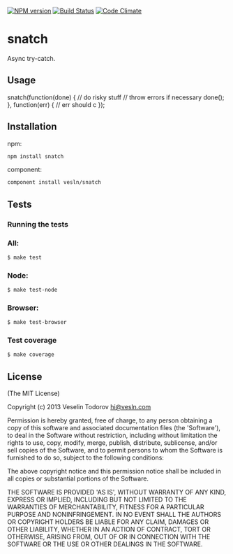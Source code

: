 [![NPM version](https://badge.fury.io/js/snatch.png)](http://badge.fury.io/js/snatch)
[![Build Status](https://secure.travis-ci.org/vesln/snatch.png)](http://travis-ci.org/vesln/snatch)
[![Code Climate](https://codeclimate.com/github/vesln/snatch.png)](https://codeclimate.com/github/vesln/snatch)

# snatch

Async try-catch.

## Usage

snatch(function(done) {
  // do risky stuff
  // throw errors if necessary
  done();
}, function(err) {
  // err should c
});

## Installation

npm:

```bash
npm install snatch
```

component:

```bash
component install vesln/snatch
```

## Tests

### Running the tests

### All:

```bash
$ make test
```

### Node:

```bash
$ make test-node
```

### Browser:

```bash
$ make test-browser
```

### Test coverage

```bash
$ make coverage
```

## License

(The MIT License)

Copyright (c) 2013 Veselin Todorov <hi@vesln.com>

Permission is hereby granted, free of charge, to any person obtaining
a copy of this software and associated documentation files (the
'Software'), to deal in the Software without restriction, including
without limitation the rights to use, copy, modify, merge, publish,
distribute, sublicense, and/or sell copies of the Software, and to
permit persons to whom the Software is furnished to do so, subject to
the following conditions:

The above copyright notice and this permission notice shall be
included in all copies or substantial portions of the Software.

THE SOFTWARE IS PROVIDED 'AS IS', WITHOUT WARRANTY OF ANY KIND,
EXPRESS OR IMPLIED, INCLUDING BUT NOT LIMITED TO THE WARRANTIES OF
MERCHANTABILITY, FITNESS FOR A PARTICULAR PURPOSE AND NONINFRINGEMENT.
IN NO EVENT SHALL THE AUTHORS OR COPYRIGHT HOLDERS BE LIABLE FOR ANY
CLAIM, DAMAGES OR OTHER LIABILITY, WHETHER IN AN ACTION OF CONTRACT,
TORT OR OTHERWISE, ARISING FROM, OUT OF OR IN CONNECTION WITH THE
SOFTWARE OR THE USE OR OTHER DEALINGS IN THE SOFTWARE.
